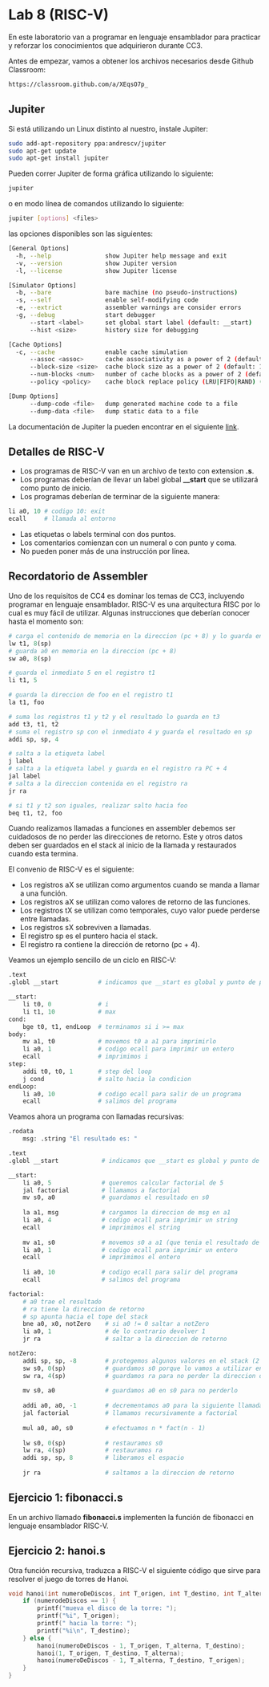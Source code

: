 
# Lab 8 \(RISC-V\)

En este laboratorio van a programar en lenguaje ensamblador para practicar y reforzar los conocimientos que adquirieron durante CC3.

Antes de empezar, vamos a obtener los archivos necesarios desde Github Classroom:

```bash
https://classroom.github.com/a/XEqsO7p_
```

## Jupiter

Si está utilizando un Linux distinto al nuestro, instale Jupiter:

```bash
sudo add-apt-repository ppa:andrescv/jupiter
sudo apt-get update
sudo apt-get install jupiter
```

Pueden correr Jupiter de forma gráfica utilizando lo siguiente:

```bash
jupiter
```

o en modo línea de comandos utilizando lo siguiente:

```bash
jupiter [options] <files>
```

las opciones disponibles son las siguientes:

```bash
[General Options]
  -h, --help               show Jupiter help message and exit
  -v, --version            show Jupiter version
  -l, --license            show Jupiter license

[Simulator Options]
  -b, --bare               bare machine (no pseudo-instructions)
  -s, --self               enable self-modifying code
  -e, --extrict            assembler warnings are consider errors
  -g, --debug              start debugger
      --start <label>      set global start label (default: __start)
      --hist <size>        history size for debugging

[Cache Options]
  -c, --cache              enable cache simulation
      --assoc <assoc>      cache associativity as a power of 2 (default: 1)
      --block-size <size>  cache block size as a power of 2 (default: 16)
      --num-blocks <num>   number of cache blocks as a power of 2 (default: 4)
      --policy <policy>    cache block replace policy (LRU|FIFO|RAND) (default: LRU)

[Dump Options]
      --dump-code <file>   dump generated machine code to a file
      --dump-data <file>   dump static data to a file
```

La documentación de Jupiter la pueden encontrar en el siguiente [link](https://jupitersim.gitbook.io/jupiter/).

## Detalles de RISC-V

* Los programas de RISC-V van en un archivo de texto con extension **.s**.
* Los programas deberían de llevar un label global **\_\_start** que se utilizará como punto de inicio.
* Los programas deberían de terminar de la siguiente manera:

```python
li a0, 10 # codigo 10: exit
ecall     # llamada al entorno
```

* Las etiquetas o labels terminal con dos puntos.
* Los comentarios comienzan con un numeral o con punto y coma.
* No pueden poner más de una instrucción por línea.

## Recordatorio de Assembler

Uno de los requisitos de CC4 es dominar los temas de CC3, incluyendo programar en lenguaje ensamblador. RISC-V es una arquitectura RISC por lo cual es muy fácil de utilizar. Algunas instrucciones que deberían conocer hasta el momento son:

```python
# carga el contenido de memoria en la direccion (pc + 8) y lo guarda en t1
lw t1, 8(sp)
# guarda a0 en memoria en la direccion (pc + 8)
sw a0, 8(sp)

# guarda el inmediato 5 en el registro t1
li t1, 5

# guarda la direccion de foo en el registro t1
la t1, foo

# suma los registros t1 y t2 y el resultado lo guarda en t3
add t3, t1, t2
# suma el registro sp con el inmediato 4 y guarda el resultado en sp
addi sp, sp, 4

# salta a la etiqueta label
j label
# salta a la etiqueta label y guarda en el registro ra PC + 4
jal label
# salta a la direccion contenida en el registro ra
jr ra

# si t1 y t2 son iguales, realizar salto hacia foo
beq t1, t2, foo
```

Cuando realizamos llamadas a funciones en assembler debemos ser cuidadosos de no perder las direcciones de retorno. Este y otros datos deben ser guardados en el stack al inicio de la llamada y restaurados cuando esta termina.

El convenio de RISC-V es el siguiente:

* Los registros aX se utilizan como argumentos cuando se manda a llamar a una función.
* Los registros aX se utilizan como valores de retorno de las funciones.
* Los registros tX se utilizan como temporales, cuyo valor puede perderse entre llamadas.
* Los registros sX sobreviven a llamadas.
* El registro sp es el puntero hacia el stack.
* El registro ra contiene la dirección de retorno \(pc + 4\).

Veamos un ejemplo sencillo de un ciclo en RISC-V:

```python
.text
.globl __start           # indicamos que __start es global y punto de partida

__start:
    li t0, 0             # i
    li t1, 10            # max
cond:
    bge t0, t1, endLoop  # terminamos si i >= max
body:
    mv a1, t0            # movemos t0 a a1 para imprimirlo
    li a0, 1             # codigo ecall para imprimir un entero
    ecall                # imprimimos i
step:
    addi t0, t0, 1       # step del loop
    j cond               # salto hacia la condicion
endLoop:
    li a0, 10            # codigo ecall para salir de un programa
    ecall                # salimos del programa
```

Veamos ahora un programa con llamadas recursivas:

```python
.rodata
    msg: .string "El resultado es: "

.text
.globl __start            # indicamos que __start es global y punto de partida

__start:
    li a0, 5              # queremos calcular factorial de 5
    jal factorial         # llamamos a factorial
    mv s0, a0             # guardamos el resultado en s0
    
    la a1, msg            # cargamos la direccion de msg en a1
    li a0, 4              # codigo ecall para imprimir un string
    ecall                 # imprimimos el string
    
    mv a1, s0             # movemos s0 a a1 (que tenia el resultado de factorial)
    li a0, 1              # codigo ecall para imprimir un entero
    ecall                 # imprimimos el entero
    
    li a0, 10             # codigo ecall para salir del programa
    ecall                 # salimos del programa

factorial:
    # a0 trae el resultado
    # ra tiene la direccion de retorno
    # sp apunta hacia el tope del stack
    bne a0, x0, notZero    # si a0 != 0 saltar a notZero
    li a0, 1               # de lo contrario devolver 1
    jr ra                  # saltar a la direccion de retorno

notZero:
    addi sp, sp, -8        # protegemos algunos valores en el stack (2 words)
    sw s0, 0(sp)           # guardamos s0 porque lo vamos a utilizar en la funcion
    sw ra, 4(sp)           # guardamos ra para no perder la direccion de retorno
    
    mv s0, a0              # guardamos a0 en s0 para no perderlo
    
    addi a0, a0, -1        # decrementamos a0 para la siguiente llamada: fact(n - 1)
    jal factorial          # llamamos recursivamente a factorial
    
    mul a0, a0, s0         # efectuamos n * fact(n - 1)
    
    lw s0, 0(sp)           # restauramos s0
    lw ra, 4(sp)           # restauramos ra
    addi sp, sp, 8         # liberamos el espacio
    
    jr ra                  # saltamos a la direccion de retorno
```

## Ejercicio 1: fibonacci.s

En un archivo llamado **fibonacci.s** implementen la función de fibonacci en lenguaje ensamblador RISC-V.

## Ejercicio 2: hanoi.s

Otra función recursiva, traduzca a RISC-V el siguiente código que sirve para resolver el juego de torres de Hanoi.

```c
void hanoi(int numeroDeDiscos, int T_origen, int T_destino, int T_alterna) {
    if (numerodeDiscos == 1) {
        printf("mueva el disco de la torre: ");
        printf("%i", T_origen);
        printf(" hacia la torre: ");
        printf("%i\n", T_destino);
    } else {
        hanoi(numeroDeDiscos - 1, T_origen, T_alterna, T_destino);
        hanoi(1, T_origen, T_destino, T_alterna);
        hanoi(numeroDeDiscos - 1, T_alterna, T_destino, T_origen);
    }
}
```
